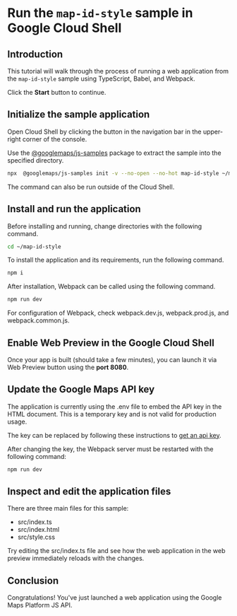 # Run the `map-id-style` sample in Google Cloud Shell

<walkthrough-tutorial-duration duration="10"/>

## Introduction

This tutorial will walk through the process of running a web application from
the `map-id-style` sample using TypeScript, Babel, and Webpack.

Click the **Start** button to continue.

## Initialize the sample application

Open Cloud Shell by clicking the
<walkthrough-cloud-shell-icon></walkthrough-cloud-shell-icon> button in the
navigation bar in the upper-right corner of the console.

Use the [@googlemaps/js-samples](https://www.npmjs.com/package/@googlemaps/js-samples) package to 
extract the sample into the specified directory.

```bash
npx  @googlemaps/js-samples init -v --no-open --no-hot map-id-style ~/map-id-style
```

The command can also be run outside of the Cloud Shell.

## Install and run the application

Before installing and running, change directories with the following command.

```bash
cd ~/map-id-style
```

To install the application and its requirements, run the following command.

```bash
npm i
```

After installation, Webpack can be called using the following command.

```bash
npm run dev
```

For configuration of Webpack, check
<walkthrough-editor-open-file filePath="map-id-style/webpack.dev.js">webpack.dev.js</walkthrough-editor-open-file>,
<walkthrough-editor-open-file filePath="map-id-style/webpack.prod.js">webpack.prod.js</walkthrough-editor-open-file>,
and
<walkthrough-editor-open-file filePath="map-id-style/webpack.common.js">webpack.common.js</walkthrough-editor-open-file>.

## Enable Web Preview in the Google Cloud Shell

Once your app is built (should take a few minutes), you can launch it via
<walkthrough-spotlight-pointer target="cloudshell" spotlightId="devshell-web-preview-button">Web
Preview button</walkthrough-spotlight-pointer> using the **port 8080**.

## Update the Google Maps API key

The application is currently using the
<walkthrough-editor-open-file filePath="map-id-style/.env">.env</walkthrough-editor-open-file>
file to embed the API key in the HTML document. This is a temporary key and is
not valid for production usage.

The key can be replaced by following these instructions to
[get an api key](https://developers.google.com/maps/documentation/javascript/get-api-key).

After changing the key, the Webpack server must be restarted with the following
command:

```bash
npm run dev
```

## Inspect and edit the application files

There are three main files for this sample:

*   <walkthrough-editor-open-file filePath="map-id-style/src/index.ts">src/index.ts</walkthrough-editor-open-file>
*   <walkthrough-editor-open-file filePath="map-id-style/src/index.html">src/index.html</walkthrough-editor-open-file>
*   <walkthrough-editor-open-file filePath="map-id-style/src/style.css">src/style.css</walkthrough-editor-open-file>

Try editing the <walkthrough-editor-open-file filePath="map-id-style/src/index.ts">src/index.ts</walkthrough-editor-open-file> file and see how the web application in the web preview immediately reloads with the changes.

## Conclusion

<walkthrough-conclusion-trophy></walkthrough-conclusion-trophy>

Congratulations! You've just launched a web application using the Google Maps
Platform JS API.
